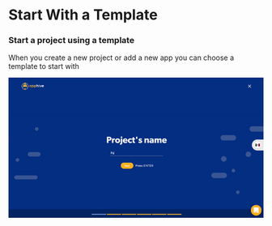 # Start With a Template

### Start a project using a template

When you create a new project or add a new app you can choose a template to start with

![](../.gitbook/assets/gif-new-project.gif)

